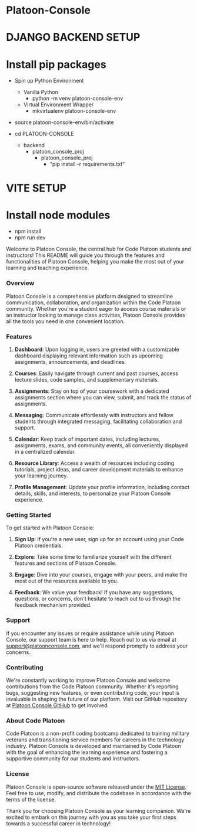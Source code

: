 # Platoon-Console


# DJANGO BACKEND SETUP

# Install pip packages
-  Spin up Python Environment
    - Vanilla Python
        -  python -m venv platoon-console-env
    - Virtual Environment Wrapper
        - mkvirtualenv platoon-console-env
-  source platoon-console-env/bin/activate 

- cd PLATOON-CONSOLE 
    - backend 
        - platoon_console_proj 
            - platoon_console_proj 
                - "pip install -r requirements.txt"

# VITE SETUP
# Install node modules

- npm install
- npm run dev



Welcome to Platoon Console, the central hub for Code Platoon students and instructors! This README will guide you through the features and functionalities of Platoon Console, helping you make the most out of your learning and teaching experience.

### Overview

Platoon Console is a comprehensive platform designed to streamline communication, collaboration, and organization within the Code Platoon community. Whether you're a student eager to access course materials or an instructor looking to manage class activities, Platoon Console provides all the tools you need in one convenient location.

### Features

1. **Dashboard**: Upon logging in, users are greeted with a customizable dashboard displaying relevant information such as upcoming assignments, announcements, and deadlines.

2. **Courses**: Easily navigate through current and past courses, access lecture slides, code samples, and supplementary materials.

3. **Assignments**: Stay on top of your coursework with a dedicated assignments section where you can view, submit, and track the status of assignments.

4. **Messaging**: Communicate effortlessly with instructors and fellow students through integrated messaging, facilitating collaboration and support.

5. **Calendar**: Keep track of important dates, including lectures, assignments, exams, and community events, all conveniently displayed in a centralized calendar.

6. **Resource Library**: Access a wealth of resources including coding tutorials, project ideas, and career development materials to enhance your learning journey.

7. **Profile Management**: Update your profile information, including contact details, skills, and interests, to personalize your Platoon Console experience.

### Getting Started

To get started with Platoon Console:

1. **Sign Up**: If you're a new user, sign up for an account using your Code Platoon credentials.

2. **Explore**: Take some time to familiarize yourself with the different features and sections of Platoon Console.

3. **Engage**: Dive into your courses, engage with your peers, and make the most out of the resources available to you.

4. **Feedback**: We value your feedback! If you have any suggestions, questions, or concerns, don't hesitate to reach out to us through the feedback mechanism provided.

### Support

If you encounter any issues or require assistance while using Platoon Console, our support team is here to help. Reach out to us via email at support@platoonconsole.com, and we'll respond promptly to address your concerns.

### Contributing

We're constantly working to improve Platoon Console and welcome contributions from the Code Platoon community. Whether it's reporting bugs, suggesting new features, or even contributing code, your input is invaluable in shaping the future of our platform. Visit our GitHub repository at [Platoon Console GitHub](https://github.com/platoonconsole) to get involved.

### About Code Platoon

Code Platoon is a non-profit coding bootcamp dedicated to training military veterans and transitioning service members for careers in the technology industry. Platoon Console is developed and maintained by Code Platoon with the goal of enhancing the learning experience and fostering a supportive community for our students and instructors.

### License

Platoon Console is open-source software released under the [MIT License](LICENSE). Feel free to use, modify, and distribute the codebase in accordance with the terms of the license.

Thank you for choosing Platoon Console as your learning companion. We're excited to embark on this journey with you as you take your first steps towards a successful career in technology!
